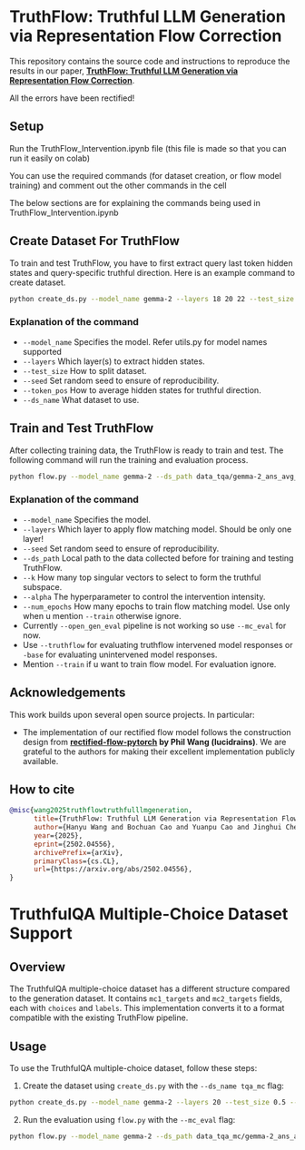 # TruthFlow: Truthful LLM Generation via Representation Flow Correction

This repository contains the source code and instructions to reproduce the results in our paper, **[TruthFlow: Truthful LLM Generation via Representation Flow Correction](https://arxiv.org/pdf/2502.04556)**.

All the errors have been rectified!

## Setup
Run the TruthFlow_Intervention.ipynb file (this file is made so that you can run it easily on colab)

You can use the required commands (for dataset creation, or flow model training) and comment out the other commands in the cell

The below sections are for explaining the commands being used in TruthFlow_Intervention.ipynb

## Create Dataset For TruthFlow
To train and test TruthFlow, you have to first extract query last token hidden states and query-specific truthful direction.
Here is an example command to create dataset.
```bash
python create_ds.py --model_name gemma-2 --layers 18 20 22 --test_size 0.5 --seed 0 --token_pos ans_avg --ds_name tqa
```
### Explanation of the command
* ``--model_name`` Specifies the model. Refer utils.py for model names supported
* ``--layers`` Which layer(s) to extract hidden states.
* ``--test_size`` How to split dataset.
* ``--seed`` Set random seed to ensure of reproducibility.
* ``--token_pos`` How to average hidden states for truthful direction.
* ``--ds_name`` What dataset to use.

## Train and Test TruthFlow

After collecting training data, the TruthFlow is ready to train and test. The following command will run the training and evaluation process.
```bash
python flow.py --model_name gemma-2 --ds_path data_tqa/gemma-2_ans_avg_seed0_testsize0.5_layers_18_20_22 --layers 20 --seed 0 --truthflow --mc_eval --k 20 --alpha 1.5 --train --num_epochs 40
```
### Explanation of the command
* ``--model_name`` Specifies the model.
* ``--layers`` Which layer to apply flow matching model. Should be only one layer!
* ``--seed`` Set random seed to ensure of reproducibility.
* ``--ds_path`` Local path to the data collected before for training and testing TruthFlow.
* ``--k`` How many top singular vectors to select to form the truthful subspace.
* ``--alpha`` The hyperparameter to control the intervention intensity. 
* ``--num_epochs`` How many epochs to train flow matching model. Use only when u mention ``--train`` otherwise ignore.
* Currently ``--open_gen_eval`` pipeline is not working so use ``--mc_eval`` for now.
* Use ``--truthflow`` for evaluating truthflow intervened model responses or ``-base`` for evaluating unintervened model responses.
* Mention ``--train`` if u want to train flow model. For evaluation ignore.

## Acknowledgements

This work builds upon several open source projects. In particular:

- The implementation of our rectified flow model follows the construction design from **[rectified-flow-pytorch](https://github.com/lucidrains/rectified-flow-pytorch) by Phil Wang (lucidrains)**. We are grateful to the authors for making their excellent implementation publicly available.


## How to cite
```bibtex
@misc{wang2025truthflowtruthfulllmgeneration,
      title={TruthFlow: Truthful LLM Generation via Representation Flow Correction}, 
      author={Hanyu Wang and Bochuan Cao and Yuanpu Cao and Jinghui Chen},
      year={2025},
      eprint={2502.04556},
      archivePrefix={arXiv},
      primaryClass={cs.CL},
      url={https://arxiv.org/abs/2502.04556}, 
}

```

# TruthfulQA Multiple-Choice Dataset Support

## Overview

The TruthfulQA multiple-choice dataset has a different structure compared to the generation dataset. It contains `mc1_targets` and `mc2_targets` fields, each with `choices` and `labels`. This implementation converts it to a format compatible with the existing TruthFlow pipeline.

## Usage

To use the TruthfulQA multiple-choice dataset, follow these steps:

1. Create the dataset using `create_ds.py` with the `--ds_name tqa_mc` flag:

```bash
python create_ds.py --model_name gemma-2 --layers 20 --test_size 0.5 --seed 0 --token_pos ans_avg --ds_name tqa_mc --batch_size 1 --torch_dtype fp16
```

2. Run the evaluation using `flow.py` with the `--mc_eval` flag:

```bash
python flow.py --model_name gemma-2 --ds_path data_tqa_mc/gemma-2_ans_avg_seed0_testsize0.5_layers_20 --layers 20 --seed 0 --truthflow --mc_eval --k 20 --alpha 1.5 --train --num_epochs 40
```
